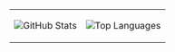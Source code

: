 <table>
<tr>
<td>

![GitHub Stats](https://github-readme-stats-seven-phi-42.vercel.app/api?username=Din829&show_icons=true&theme=default&hide_border=true&hide=prs,contribs&show=prs_merged&count_private=true&include_all_commits=true)

</td>
<td>

![Top Languages](https://github-readme-stats-seven-phi-42.vercel.app/api/top-langs/?username=Din829&layout=compact&theme=default&hide_border=true&count_private=true&langs_count=8)

</td>
</tr>
</table>
